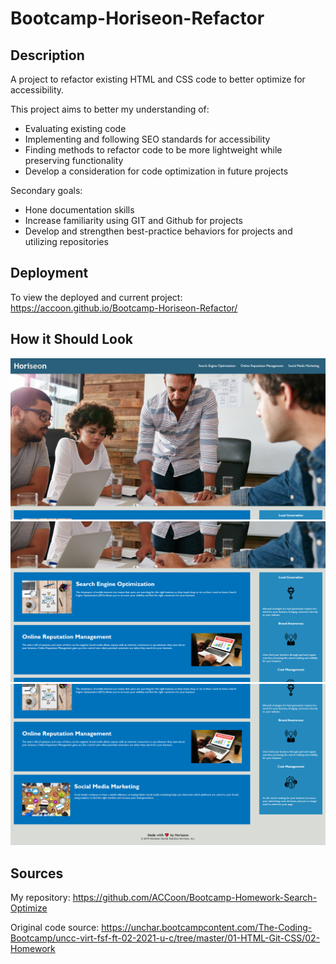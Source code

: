 # Bootcamp-Horiseon-Refactor
## Description

A project to refactor existing HTML and CSS code to better optimize for accessibility.

This project aims to better my understanding of:
- Evaluating existing code
- Implementing and following SEO standards for accessibility
- Finding methods to refactor code to be more lightweight while preserving functionality
- Develop a consideration for code optimization in future projects

Secondary goals:
- Hone documentation skills
- Increase familiarity using GIT and Github for projects
- Develop and strengthen best-practice behaviors for projects and utilizing repositories

## Deployment
To view the deployed and current project: https://accoon.github.io/Bootcamp-Horiseon-Refactor/

## How it Should Look
![first screenshot](./assets/images/screenshot-1.png)
![second screenshot](./assets/images/screenshot-2.png)
![third screenshot](./assets/images/screenshot-3.png)

## Sources
My repository: https://github.com/ACCoon/Bootcamp-Homework-Search-Optimize

Original code source: https://unchar.bootcampcontent.com/The-Coding-Bootcamp/uncc-virt-fsf-ft-02-2021-u-c/tree/master/01-HTML-Git-CSS/02-Homework